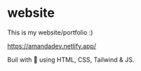 # website

This is my website/portfolio :) 

https://amandadev.netlify.app/

Buil with 💜 using HTML, CSS, Tailwind & JS.

